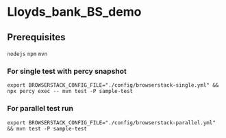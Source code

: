 # Lloyds_bank_BS_demo

## Prerequisites
`nodejs`
`npm`
`mvn`

### For single test with percy snapshot
`export BROWSERSTACK_CONFIG_FILE="./config/browserstack-single.yml" && npx percy exec -- mvn test -P sample-test`

### For parallel test run
`export BROWSERSTACK_CONFIG_FILE="./config/browserstack-parallel.yml" && mvn test -P sample-test`